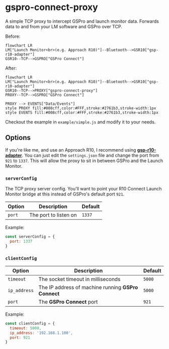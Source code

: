 # gspro-connect-proxy
A simple TCP proxy to intercept GSPro and launch monitor data. Forwards data to and from your LM software and GSPro over TCP.


Before:
```mermaid
flowchart LR
LM["Launch Monitor<br>(e.g. Approach R10)"]--Bluetooth-->GSR10["gsp-r10-adapter"]
GSR10--TCP-->GSPRO["GSPro Connect"]
```

After:
```mermaid
flowchart LR
LM["Launch Monitor<br>(e.g. Approach R10)"]--Bluetooth-->GSR10["gsp-r10-adapter"]
GSR10--TCP-->PROXY["gspro-connect-proxy"]
PROXY--TCP-->GSPRO["GSPro Connect"]

PROXY --> EVENTS["Data/Events"]
style PROXY fill:#008cff,color:#FFF,stroke:#2761b3,stroke-width:1px
style EVENTS fill:#008cff,color:#FFF,stroke:#2761b3,stroke-width:1px
```

Checkout the example in `example/simple.js` and modify it to your needs.

## Options


If you're like me, and use an Approach R10, I recommend using **[gsp-r10-adapter](https://github.com/mholow/gsp-r10-adapter)**. You can just edit the `settings.json` file and change the port from `921` to `1337`. This will allow the proxy to sit in between GSPro and the Launch Monitor.


### `serverConfig`

The TCP proxy server config. You'll want to point your R10 Connect Launch Monitor bridge at this instead of GSPro's default port `921`. 

| Option | Description | Default |
| ---- | ---- | ---- |
| `port` | The port to listen on</small> | `1337` |

Example:
```js
const serverConfig = {
  port: 1337
}
```

### `clientConfig`

| Option | Description | Default |
| ---- | ---- | ---- |
| `timeout` | The socket timeout in milliseconds | `5000` |
| `ip_address` | The IP address of machine running **GSPro Connect** | `5000` |
| `port` | The **GSPro Connect** port | `921` |


Example:
```js
const clientConfig = {
  timeout: 5000,
  ip_address: '192.168.1.100',
  port: 921
}
```